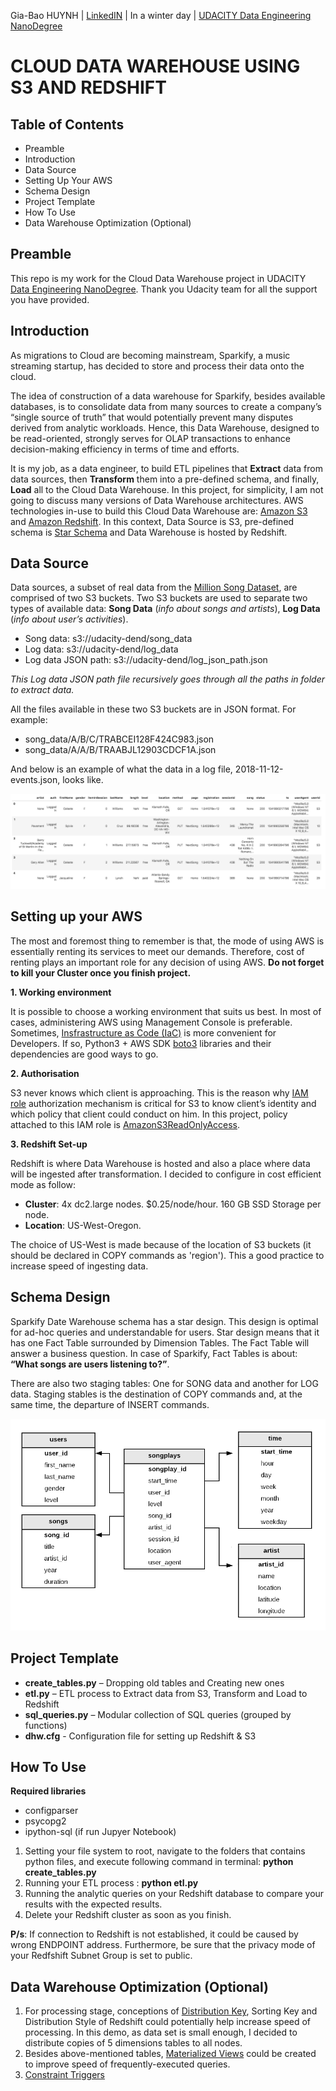 Gia-Bao HUYNH | [LinkedIN](https://www.linkedin.com/in/gbh198/) | In a winter day | [UDACITY Data Engineering NanoDegree](https://www.udacity.com/course/data-engineer-nanodegree--nd027)

# **CLOUD DATA WAREHOUSE USING S3 AND REDSHIFT**

## Table of Contents
-	Preamble
-	Introduction
-	Data Source
-	Setting Up Your AWS
- Schema Design
-	Project Template
-	How To Use
- Data Warehouse Optimization (Optional)

## Preamble

This repo is my work for the Cloud Data Warehouse project in UDACITY [Data Engineering NanoDegree](https://www.udacity.com/course/data-engineer-nanodegree--nd027). Thank you Udacity team for all the support you have provided. 
## Introduction
As migrations to Cloud are becoming mainstream, Sparkify, a music streaming startup, has decided to store and process their data onto the cloud.

The idea of construction of a data warehouse for Sparkify, besides available databases, is to consolidate data from many sources to create a company’s “single source of truth” that would potentially prevent many disputes derived from analytic workloads. Hence, this Data Warehouse, designed to be read-oriented, strongly serves for OLAP transactions to enhance decision-making efficiency in terms of time and efforts. 

It is my job, as a data engineer, to build ETL pipelines that **Extract** data from data sources, then **Transform** them into a pre-defined schema, and finally, **Load** all to the Cloud Data Warehouse. In this project, for simplicity, I am not going to discuss many versions of Data Warehouse architectures. 
AWS technologies in-use to build this Cloud Data Warehouse are: [Amazon S3](https://aws.amazon.com/s3/)  and  [Amazon Redshift](https://aws.amazon.com/redshift/). 
In this context, Data Source is S3, pre-defined schema is [Star Schema](https://en.wikipedia.org/wiki/Star_schema) and Data Warehouse is hosted by Redshift.
## Data Source
Data sources, a subset of real data from the [Million Song Dataset](http://millionsongdataset.com/), are comprised of two S3 buckets. Two S3 buckets are used to separate two types of available data: **Song Data** (*info about songs and artists*), **Log Data** (*info about user’s activities*). 
- Song data: s3://udacity-dend/song_data
- Log data: s3://udacity-dend/log_data
- Log data JSON path: s3://udacity-dend/log_json_path.json

*This Log data JSON path file recursively goes through all the paths in folder to extract data.*

All the files available in these two S3 buckets are in JSON format. For example:
- song_data/A/B/C/TRABCEI128F424C983.json
- song_data/A/A/B/TRAABJL12903CDCF1A.json

And below is an example of what the data in a log file, 2018-11-12-events.json, looks like.

![Image of Yaktocat](https://github.com/gbh198/Cloud-Data-Warehouse-With-Amazon-S3-and-Redshift/blob/master/log-data.png)

## Setting up your AWS

The most and foremost thing to remember is that, the mode of using AWS is essentially renting its services to meet our demands. Therefore, cost of renting plays an important role for any decision of using AWS. 
**Do not forget to kill your Cluster once you finish project.**

**1. Working environment**

It is possible to choose a working environment that suits us best. In most of cases, administering AWS using Management Console is preferable. 
Sometimes, [Insfrastructure as Code (IaC)](https://en.wikipedia.org/wiki/Infrastructure_as_code) is more convenient for Developers. 
If so, Python3 + AWS SDK [boto3](https://boto3.amazonaws.com/v1/documentation/api/latest/index.html) libraries and their dependencies are good ways to go.

**2. Authorisation**

S3 never knows which client is approaching. This is the reason why [IAM role](https://docs.aws.amazon.com/IAM/latest/UserGuide/id_roles.html) authorization mechanism is critical for S3 to know client’s identity and which policy that client could conduct on him. In this project, policy attached to this IAM role is [AmazonS3ReadOnlyAccess](https://docs.aws.amazon.com/IAM/latest/UserGuide/access_policies_create.html).

**3. Redshift Set-up**

Redshift is where Data Warehouse is hosted and also a place where data will be ingested after transformation.
I decided to configure in cost efficient mode as follow:

- **Cluster**: 4x dc2.large nodes. $0.25/node/hour. 160 GB SSD Storage per node.
- **Location**: US-West-Oregon.

The choice of US-West is made because of the location of S3 buckets (it should be declared in COPY commands as 'region'). This a good practice to increase speed of ingesting data. 

## Schema Design

Sparkify Date Warehouse schema has a star design. This design is optimal for ad-hoc queries and understandable for users. 
Star design means that it has one Fact Table surrounded by Dimension Tables. 
The Fact Table will answer a business question. In case of Sparkify, Fact Tables is about: **“What songs are users listening to?”**.

There are also two staging tables:  One for SONG data and another for LOG data. Staging stables is the destination of COPY commands and, at the same time, the departure of INSERT commands. 

![Image of Yaktocat](https://github.com/gbh198/Cloud-Data-Warehouse-With-Amazon-S3-and-Redshift/blob/master/Star%20Schema.png)

## Project Template
 
-	**create_tables.py** – Dropping old tables and Creating new ones
-	**etl.py** – ETL process to Extract data from S3, Transform and Load to Redshift
-	**sql_queries.py** – Modular collection of SQL queries (grouped by functions)
-	**dhw.cfg** - Configuration file for setting up Redshift & S3

## How To Use
**Required libraries**
- configparser
- psycopg2
- ipython-sql (if run Jupyer Notebook)

1.	Setting your file system to root, navigate to the folders that contains python files, and execute following command in terminal:
**python create_tables.py** 
2.	Running your ETL process :
**python etl.py** 
3.	Running the analytic queries on your Redshift database to compare your results with the expected results.
4.	Delete your Redshift cluster as soon as you finish.

**P/s**: If connection to Redshift is not established, it could be caused by wrong ENDPOINT address. Furthermore, be sure that the privacy mode of your Redfshift Subnet Group is set to public.

## Data Warehouse Optimization (Optional)

1. For processing stage, conceptions of [Distribution Key](https://docs.aws.amazon.com/redshift/latest/dg/c_best-practices-best-dist-key.html), Sorting Key and Distribution Style of Redshift could potentially help increase speed of processing. In this demo, as data set is small enough, I decided to distribute copies of 5 dimensions tables to all nodes.
2. Besides above-mentioned tables, [Materialized Views](https://www.postgresql.org/docs/9.3/rules-materializedviews.html) could be created to improve speed of frequently-executed queries.
3. [Constraint Triggers](https://www.postgresql.org/docs/9.0/sql-createconstraint.html)

